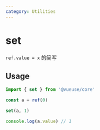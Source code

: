 ```yaml
---
category: Utilities
---
```


# set

`ref.value = x` 的简写

## Usage

```ts
import { set } from '@vueuse/core'

const a = ref(0)

set(a, 1)

console.log(a.value) // 1
```
